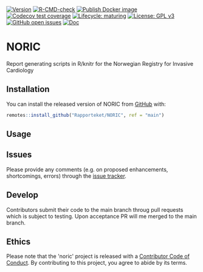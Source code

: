 <!-- badges: start -->
[![Version](https://img.shields.io/github/v/release/rapporteket/noric?sort=semver)](https://github.com/rapporteket/noric/releases)
[![R-CMD-check](https://github.com/Rapporteket/NORIC/actions/workflows/R-CMD-check.yaml/badge.svg)](https://github.com/Rapporteket/NORIC/actions/workflows/R-CMD-check.yaml)
[![Publish Docker image](https://github.com/Rapporteket/NORIC/actions/workflows/harbor.yaml/badge.svg?event=release)](https://github.com/Rapporteket/NORIC/actions/workflows/harbor.yaml)
[![Codecov test coverage](https://codecov.io/gh/Rapporteket/NORIC/branch/main/graph/badge.svg)](https://codecov.io/gh/Rapporteket/NORIC?branch=main)
[![Lifecycle: maturing](https://img.shields.io/badge/lifecycle-maturing-blue.svg)](https://www.tidyverse.org/lifecycle/#maturing)
[![License: GPL v3](https://img.shields.io/badge/License-GPLv3-blue.svg)](https://www.gnu.org/licenses/gpl-3.0)
[![GitHub open issues](https://img.shields.io/github/issues/rapporteket/noric.svg)](https://github.com/rapporteket/noric/issues)
[![Doc](https://img.shields.io/badge/Doc--grey.svg)](https://rapporteket.github.io/NORIC/)
<!-- badges: end -->

# NORIC
Report generating scripts in R/knitr for the Norwegian Registry for Invasive Cardiology

## Installation

You can install the released version of NORIC from [GitHub](https://github.com/Rapporteket/NORIC) with:

``` r
remotes::install_github("Rapporteket/NORIC", ref = "main")
```

## Usage

## Issues
Please provide any comments (e.g. on proposed enhancements, shortcomings, errors) through the [issue tracker](https://github.com/Rapporteket/NORIC/issues).


## Develop
Contributors submit their code to the main branch throug pull requests which is
subject to testing. Upon acceptance PR will me merged to the main branch.

## Ethics
Please note that the 'noric' project is released with a
[Contributor Code of Conduct](CODE_OF_CONDUCT.md). By contributing to this
project, you agree to abide by its terms.

